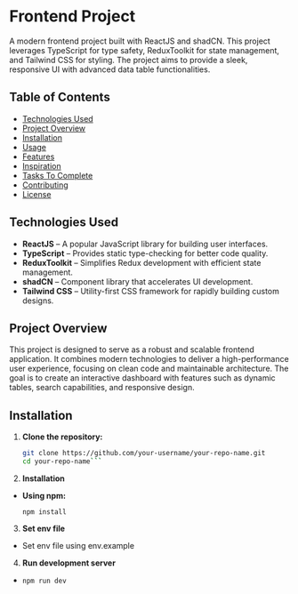 # Frontend Project

A modern frontend project built with ReactJS and shadCN. This project leverages TypeScript for type safety, ReduxToolkit for state management, and Tailwind CSS for styling. The project aims to provide a sleek, responsive UI with advanced data table functionalities.

## Table of Contents

- [Technologies Used](#technologies-used)
- [Project Overview](#project-overview)
- [Installation](#installation)
- [Usage](#usage)
- [Features](#features)
- [Inspiration](#inspiration)
- [Tasks To Complete](#tasks-to-complete)
- [Contributing](#contributing)
- [License](#license)

## Technologies Used

- **ReactJS** – A popular JavaScript library for building user interfaces.
- **TypeScript** – Provides static type-checking for better code quality.
- **ReduxToolkit** – Simplifies Redux development with efficient state management.
- **shadCN** – Component library that accelerates UI development.
- **Tailwind CSS** – Utility-first CSS framework for rapidly building custom designs.

## Project Overview

This project is designed to serve as a robust and scalable frontend application. It combines modern technologies to deliver a high-performance user experience, focusing on clean code and maintainable architecture. The goal is to create an interactive dashboard with features such as dynamic tables, search capabilities, and responsive design.

## Installation

1. **Clone the repository:**

   ```bash
   git clone https://github.com/your-username/your-repo-name.git
   cd your-repo-name```

2. **Installation**


- **Using npm:**   

    ```npm install```

3. **Set env file**

- Set env file using env.example 

4. **Run development server**

- ```npm run dev```
